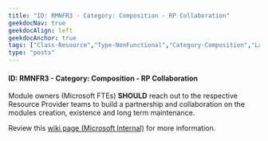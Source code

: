 ```yaml
---
title: "ID: RMNFR3 - Category: Composition - RP Collaboration"
geekdocNav: true
geekdocAlign: left
geekdocAnchor: true
tags: ["Class-Resource","Type-NonFunctional","Category-Composition","Language-Shared","Enforcement-SHOULD","Persona-Owner","Lifecycle-Maintenance"]
type: "posts"
---
```


#### ID: RMNFR3 - Category: Composition - RP Collaboration

Module owners (Microsoft FTEs) **SHOULD** reach out to the respective Resource Provider teams to build a partnership and collaboration on the modules creation, existence and long term maintenance.

Review this [wiki page (Microsoft Internal)](https://dev.azure.com/CSUSolEng/Azure%20Verified%20Modules/_wiki/wikis/AVM%20Internal%20Wiki/276/RP-Collaboration) for more information.
